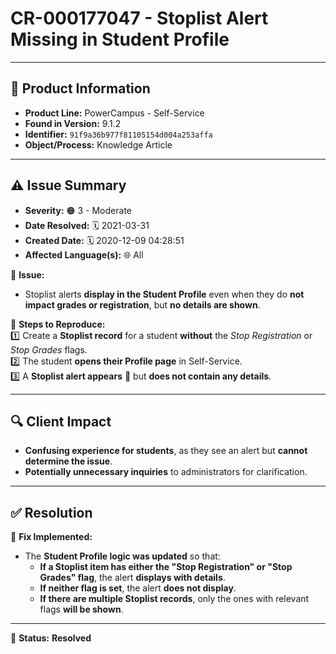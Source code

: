 # CR-000177047 - Stoplist Alert Missing in Student Profile  

---

## 📌 Product Information  
- **Product Line:** PowerCampus - Self-Service  
- **Found in Version:** 9.1.2  
- **Identifier:** `91f9a36b977f81105154d004a253affa`  
- **Object/Process:** Knowledge Article  

---

## ⚠️ Issue Summary  
- **Severity:** 🟠 3 - Moderate  
- **Date Resolved:** 🗓️ 2021-03-31  
- **Created Date:** 🗓️ 2020-12-09 04:28:51  
- **Affected Language(s):** 🌐 All  

🔹 **Issue:**  
- Stoplist alerts **display in the Student Profile** even when they do **not impact grades or registration**, but **no details are shown**.  

📌 **Steps to Reproduce:**  
1️⃣ Create a **Stoplist record** for a student **without** the *Stop Registration* or *Stop Grades* flags.  
2️⃣ The student **opens their Profile page** in Self-Service.  
3️⃣ A **Stoplist alert appears** 🚨 but **does not contain any details**.  

---

## 🔍 Client Impact  
- **Confusing experience for students**, as they see an alert but **cannot determine the issue**.  
- **Potentially unnecessary inquiries** to administrators for clarification.  

---

## ✅ Resolution  
🔧 **Fix Implemented:**  
- The **Student Profile logic was updated** so that:  
  - **If a Stoplist item has either the "Stop Registration" or "Stop Grades" flag**, the alert **displays with details**.  
  - **If neither flag is set**, the alert **does not display**.  
  - **If there are multiple Stoplist records**, only the ones with relevant flags **will be shown**.  

---

🚀 **Status:** **Resolved**
